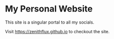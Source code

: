 # My Personal Website

This site is a singular portal to all my socials.

Visit https://zenithflux.github.io to checkout the site.